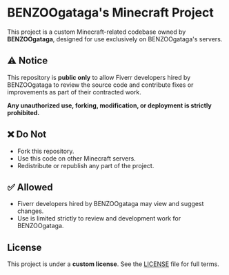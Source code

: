 # BENZOOgataga's Minecraft Project

This project is a custom Minecraft-related codebase owned by **BENZOOgataga**, designed for use exclusively on BENZOOgataga's servers.

## ⚠️ Notice

This repository is **public only** to allow Fiverr developers hired by BENZOOgataga to review the source code and contribute fixes or improvements as part of their contracted work.

**Any unauthorized use, forking, modification, or deployment is strictly prohibited.**

## ❌ Do Not

- Fork this repository.
- Use this code on other Minecraft servers.
- Redistribute or republish any part of the project.

## ✅ Allowed

- Fiverr developers hired by BENZOOgataga may view and suggest changes.
- Use is limited strictly to review and development work for BENZOOgataga.

## License

This project is under a **custom license**. See the [LICENSE](./LICENSE) file for full terms.

